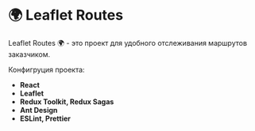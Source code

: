 # 🌍 Leaflet Routes
Leaflet Routes 🌍 - это проект для удобного отслеживания маршрутов заказчиком.

Конфигруция проекта:
+ **React**
+ **Leaflet**
+ **Redux Toolkit, Redux Sagas**
+ **Ant Design**
+ **ESLint, Prettier**
